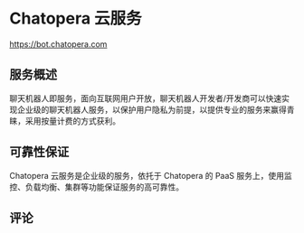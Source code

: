 # Chatopera 云服务

<a href="https://bot.chatopera.com" target="_blank">https://bot.chatopera.com</a>

## 服务概述

聊天机器人即服务，面向互联网用户开放，聊天机器人开发者/开发商可以快速实现企业级的聊天机器人服务，以保护用户隐私为前提，以提供专业的服务来赢得青睐，采用按量计费的方式获利。

## 可靠性保证

Chatopera 云服务是企业级的服务，依托于 Chatopera 的 PaaS 服务上，使用监控、负载均衡、集群等功能保证服务的高可靠性。

## 评论

<script src="https://utteranc.es/client.js"
        repo="chatopera/docs"
        issue-term="pathname"
        label="Comment"
        theme="github-light"
        crossorigin="anonymous"
        async>
</script>
